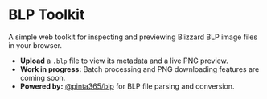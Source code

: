 # BLP Toolkit

A simple web toolkit for inspecting and previewing Blizzard BLP image files in
your browser.

- **Upload** a `.blp` file to view its metadata and a live PNG preview.
- **Work in progress:** Batch processing and PNG downloading features are coming
  soon.
- **Powered by:** [@pinta365/blp](https://jsr.io/@pinta365/blp) for BLP file
  parsing and conversion.
